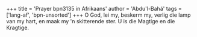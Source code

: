 +++
title = 'Prayer bpn3135 in Afrikaans'
author = 'Abdu'l-Bahá'
tags = ['lang-af', 'bpn-unsorted']
+++
O God, lei my, beskerm my, verlig die lamp van my hart, en maak my 'n skitterende ster. U is die Magtige en die Kragtige.
